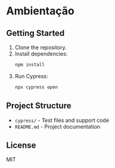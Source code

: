 # Ambientação
## Getting Started

1. Clone the repository.
2. Install dependencies:
    ```bash
    npm install
    ```
3. Run Cypress:
    ```bash
    npx cypress open
    ```

## Project Structure

- `cypress/` - Test files and support code
- `README.md` - Project documentation

## License

MIT